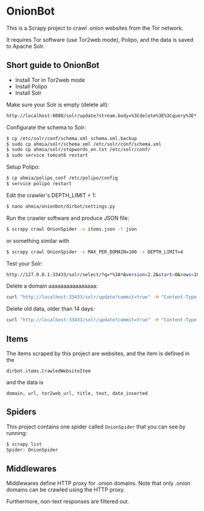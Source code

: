 OnionBot
========

This is a Scrapy project to crawl .onion websites from the Tor network.

It requires Tor software (use Tor2web mode), Polipo, and the data is saved to Apache Solr.

Short guide to OnionBot
-----------------------

- Install Tor in Tor2web mode
- Install Polipo
- Install Solr

Make sure your Solr is empty (delete all):

```sh
http://localhost:8080/solr/update?stream.body=%3Cdelete%3E%3Cquery%3E*:*%3C/query%3E%3C/delete%3E&commit=true
```

Configurate the schema to Solr:

```sh
$ cp /etc/solr/conf/schema.xml schema.xml.backup
$ sudo cp ahmia/solr/schema.xml /etc/solr/conf/schema.xml
$ sudo cp ahmia/solr/stopwords_en.txt /etc/solr/conf/
$ sudo service tomcat6 restart
```

Setup Polipo:

```sh
$ cp ahmia/polipo_conf /etc/polipo/config
$ service polipo restart
```

Edit the crawler's DEPTH_LIMIT = 1:

```sh
$ nano ahmia/onionbot/dirbot/settings.py
```

Run the crawler software and produce JSON file:

```sh
$ scrapy crawl OnionSpider -o items.json -t json
```

or something similar with

```sh
$ scrapy crawl OnionSpider -s MAX_PER_DOMAIN=100 -s DEPTH_LIMIT=4
```

Test your Solr:

```sh
http://127.0.0.1:33433/solr/select/?q=*%3A*&version=2.2&start=0&rows=10&indent=on
```

Delete a domain aaaaaaaaaaaaaaaa:

```sh
curl "http://localhost:33433/solr/update?commit=true" -H "Content-Type: text/xml" --data-binary "<delete><query>domain:*aaaaaaaaaaaaaaaa*</query></delete>"
```

Delete old data, older than 14 days:

```sh
curl "http://localhost:33433/solr/update?commit=true" -H "Content-Type: text/xml" --data-binary "<delete><query>date_inserted:[* TO NOW-14DAYS]</query></delete>"
```

Items
-----

The items scraped by this project are websites, and the item is defined in the

```
dirbot.items.CrawledWebsiteItem
```

and the data is

```
domain, url, tor2web_url, title, text, date_inserted
```

Spiders
-------

This project contains one spider called `OnionSpider` that you can see by running:

```sh
$ scrapy list
Spider: OnionSpider
```

Middlewares
-----------

Middlewares define HTTP proxy for .onion domains. Note that only .onion domains can be crawled using the HTTP proxy.

Furthermore, non-text responses are filtered out.
